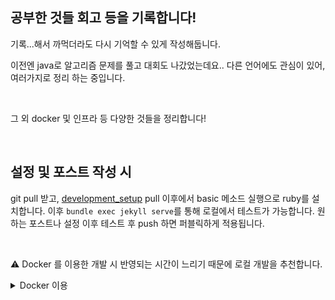 ## 공부한 것들 회고 등을 기록합니다!

기록...해서 까먹더라도 다시 기억할 수 있게 작성해둡니다.

이전엔 java로 알고리즘 문제를 풀고 대회도 나갔었는데요.. 다른 언어에도 관심이 있어, 여러가지로 정리 하는 중입니다.

<br>

그 외 docker 및 인프라 등 다양한 것들을 정리합니다!

<br>

## 설정 및 포스트 작성 시

git pull 받고, [development_setup](https://github.com/rha6780/development_setup) pull 이후에서 basic 메소드 실행으로 ruby를 설치합니다. 이후 `bundle exec jekyll serve`를 통해 로컬에서 테스트가 가능합니다. 원하는 포스트나 설정 이후 테스트 후 push 하면 퍼블릭하게 적용됩니다.

<br>

⚠️ Docker 를 이용한 개발 시 반영되는 시간이 느리기 때문에 로컬 개발을 추천합니다.

<details>

<summary> Docker 이용 </summary>

아래 명령어를 통해서 실행 $dir 에는 현재 레포 로컬 위치 또는 docker compose up -d 를 통해서 개발 가능

```
docker run --rm \
  --name my-blog \
  --volume="$dir:/srv/jekyll" \
  -p 4000:4000 \
  -it jekyll/jekyll \
  jekyll serve
```

</details>
